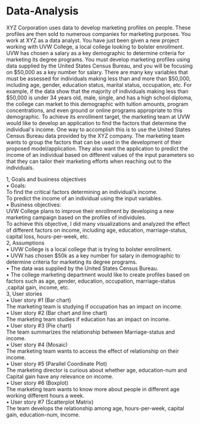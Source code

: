 # Data-Analysis  
XYZ Corporation uses data to develop marketing profiles on people. These profiles are then sold to numerous companies for marketing purposes. You work at XYZ as a data analyst. You have just been given a new project working with UVW College, a local college looking to bolster enrollment. UVW has chosen a salary as a key demographic to determine criteria for marketing its degree programs. You must develop marketing profiles using data supplied by the United States Census Bureau, and you will be focusing on $50,000 as a key number for salary. There are many key variables that must be assessed for individuals making less than and more than $50,000, including age, gender, education status, marital status, occupation, etc.
For example, if the data show that the majority of individuals making less than $50,000 is under 34 years old, male, single, and has a high school diploma, the college can market to this demographic with tuition amounts, program concentrations, and even ground or online programs appropriate to this demographic.
To achieve its enrollment target, the marketing team at UVW would like to develop an application to find the factors that determine the individual's income. One way to accomplish this is to use the United States Census Bureau data provided by the XYZ company. The marketing team wants to group the factors that can be used in the development of their proposed model/application. They also want the application to predict the income of an individual based on different values of the input parameters so that they can tailor their marketing efforts when reaching out to the individuals.

1, Goals and business objectives  
•	Goals:  
To find the critical factors determining an individual’s income.     
To predict the income of an individual using the input variables.  
•	Business objectives:   
UVW College plans to improve their enrollment by developing a new marketing campaign based on the profiles of individules.   
To achieve this objective, I did many visualizations and analyzed the effect of different factors on income, including age, education, marriage-status, capital loss, hours-per-week, etc.   
2, Assumptions  
•	UVW College is a local college that is trying to bolster enrollment.  
•	UVW has chosen $50k as a key number for salary in demographic to determine criteria for marketing its degree programs.   
•	The data was supplied by the United States Census Bureau.  
•	The college marketing department would like to create profiles based on factors such as age, gender, education, occupation, marriage-status ,capital gain, income, etc.   
3, User stories  
•	User story #1 (Bar chart)  
The marketing team is studying if occupation has an impact on income.  
•	User story #2 (Bar chart and line chart)  
The marketing team studies if education has an impact on income.  
•	User story #3 (Pie chart)  
The team summarizes the relationship between Marriage-status and income.   
•	User story #4 (Mosaic)  
The marketing team wants to access the effect of relationship on their income.  
•	User story #5 (Parallel Coordinate Plot)  
The marketing director is curious about whether age, education-num and Capital gain have any relevance on income.   
•	User story #6 (Boxplot)  
The marketing team wants to know more about people in different age working different hours a week.   
•	User story #7 (Scatterplot Matrix)  
The team develops the relationship among age, hours-per-week, capital gain, education-num, income.  


